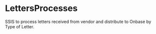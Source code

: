 # LettersProcesses
SSIS to process letters received from vendor and distribute to Onbase by Type of Letter.
